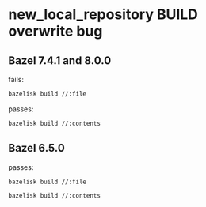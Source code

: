 # new_local_repository BUILD overwrite bug

## Bazel 7.4.1 and 8.0.0

fails:
```sh
bazelisk build //:file
```
passes:
```sh
bazelisk build //:contents
```

## Bazel 6.5.0

passes:
```sh
bazelisk build //:file
```
```sh
bazelisk build //:contents
```
